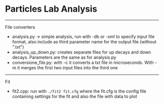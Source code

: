 # Particles Lab Analysis
***
File converters
- analysis.py -> simple analysis, run with -db or -xml to specify input file format, also include as third parameter name for the output file (without ".txt")
- analysis_up_down.py: creates separate files for up decays and down decays. Parameters are the same as for analysis.py
- conversione_file.py: with -c it converts a txt file in microseconds. With -m it merges the first two input files into the third one
***

Fit
- fit2.cpp: run with ``./fit2 fit.cfg`` where the fit.cfg is the config file containing settings for the fit and also the file with data to plot
